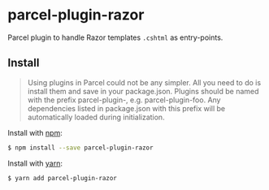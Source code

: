 # parcel-plugin-razor
Parcel plugin to handle Razor templates `.cshtml` as entry-points.

## Install

> Using plugins in Parcel could not be any simpler. All you need to do is install them and save in your package.json. Plugins should be named with the prefix parcel-plugin-, e.g. parcel-plugin-foo. Any dependencies listed in package.json with this prefix will be automatically loaded during initialization.

Install with [npm](https://www.npmjs.com/):

```bash
$ npm install --save parcel-plugin-razor
```

Install with [yarn](https://yarnpkg.com):

```bash
$ yarn add parcel-plugin-razor
```